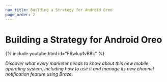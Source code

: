 ```yaml
---
nav_title: Building a Strategy for Android Oreo
page_order: 2
---
```


# Building a Strategy for Android Oreo

{% include youtube.html id="F6wlup1vB8c" %}


_Discover what every marketer needs to know about this new mobile operating system, including how to use it and manage its new channel notification feature using Braze._
